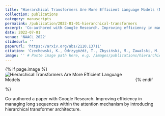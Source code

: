 ```yaml
---
title: "Hierarchical Transformers Are More Efficient Language Models (NAACL 2022)"
collection: publications
category: manuscripts
permalink: /publication/2022-01-01-hierarchical-transformers
excerpt: 'Co-authored with Google Research. Improving efficiency in managing long sequences within the attention mechanism.'
date: 2022-07-01
venue: 'NAACL 2022'
slidesurl: ''
paperurl: 'https://arxiv.org/abs/2110.13711'
citation: 'Czechowski, K., Odrzygóźdź, T., Zbysiński, M., Zawalski, M., Olejnik, K., Wu, Y., Kuciński, Ł., Tyrolski, M., and Miłoś, P. (2022). "Hierarchical Transformers Are More Efficient Language Models." NAACL 2022.'
image: '' # Paste image path here, e.g. /images/publications/hierarchical_transformers.png
---
```


{% if page.image %}
<img src="{{ page.image }}" alt="Hierarchical Transformers Are More Efficient Language Models" style="max-width: 420px; border-radius: 8px; margin-bottom: 1em;" />
{% endif %}

Co-authored a paper with Google Research. Improving efficiency in managing long sequences within the attention mechanism by introducing hierarchical transformer architecture.

<!-- Add more details or links as available. -->
